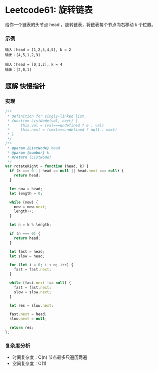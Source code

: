 # Leetcode61: 旋转链表

给你一个链表的头节点 head ，旋转链表，将链表每个节点向右移动 k 个位置。

### 示例

```
输入：head = [1,2,3,4,5], k = 2
输出：[4,5,1,2,3]
```

```
输入：head = [0,1,2], k = 4
输出：[2,0,1]
```

## 题解 快慢指针

### 实现

```js
/**
 * Definition for singly-linked list.
 * function ListNode(val, next) {
 *     this.val = (val===undefined ? 0 : val)
 *     this.next = (next===undefined ? null : next)
 * }
 */
/**
 * @param {ListNode} head
 * @param {number} k
 * @return {ListNode}
 */
var rotateRight = function (head, k) {
  if (k === 0 || head == null || head.next === null) {
    return head;
  }

  let now = head;
  let length = 0;

  while (now) {
    now = now.next;
    length++;
  }

  let n = k % length;

  if (n === 0) {
    return head;
  }

  let fast = head;
  let slow = head;

  for (let i = 0; i < n; i++) {
    fast = fast.next;
  }

  while (fast.next !== null) {
    fast = fast.next;
    slow = slow.next;
  }

  let res = slow.next;

  fast.next = head;
  slow.next = null;

  return res;
};
```

### 复杂度分析

- 时间复杂度：O(n) 节点最多只遍历两遍
- 空间复杂度：O(1)
